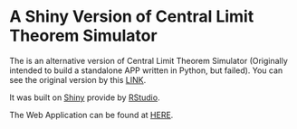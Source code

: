 # A Shiny Version of Central Limit Theorem Simulator

The is an alternative version of Central Limit Theorem Simulator (Originally intended to build a standalone APP written in Python, but failed). You can see the original version by this [LINK](https://github.com/withworksc/PS2012_CLTSim_Py).

It was built on [Shiny](https://shiny.rstudio.com) provide by [RStudio](https://www.rstudio.com).

The Web Application can be found at [HERE](https://withworksc.shinyapps.io/CLTSim/).

